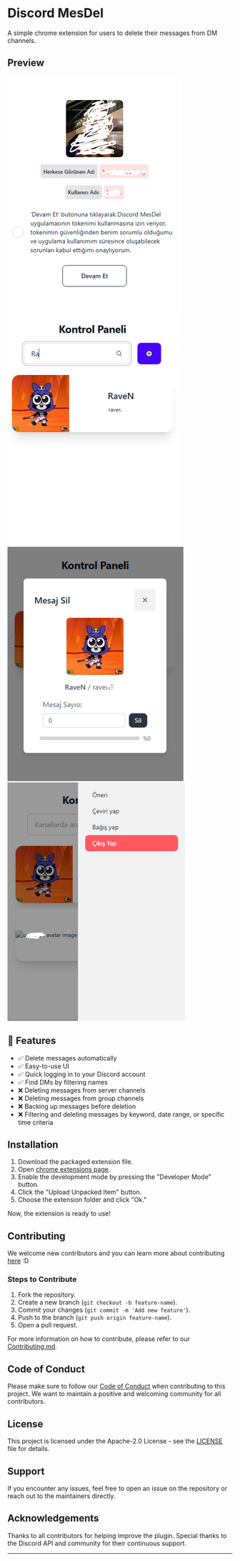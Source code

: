 # Discord MesDel

A simple chrome extension for users to delete their messages from DM channels.


## Preview
![Login Confirm Screen](/assets/images/login_confirm_screen.png "Login Confirm Screen")
![Dashboard Screen](/assets/images/dashboard_screen.png "Dashboard Screen")
![Message Deletion Screen](/assets/images/message_deletion_screen.png "Message Deletion Screen")
![Dashboard Drawer Screen](/assets/images/dashboard_drawer_screen.png "Dashboard Drawer Screen")

## 🚀 Features

- ✅ Delete messages automatically
- ✅ Easy-to-use UI
- ✅ Quick logging in to your Discord account
- ✅ Find DMs by filtering names
- ❌ Deleting messages from server channels  
- ❌ Deleting messages from group channels
- ❌ Backing up messages before deletion
- ❌ Filtering and deleting messages by keyword, date range, or specific time criteria


## Installation

1. Download the packaged extension file.
2. Open [chrome extensions page](chrome://extensions).
3. Enable the development mode by pressing the "Developer Mode" button.
4. Click the "Upload Unpacked Item" button.
5. Choose the extension folder and click "Ok."

Now, the extension is ready to use!

## Contributing

We welcome new contributors and you can learn more about contributing [here](./CONTRIBUTING.md) :D

### Steps to Contribute

1. Fork the repository.
2. Create a new branch (`git checkout -b feature-name`).
3. Commit your changes (`git commit -m 'Add new feature'`).
4. Push to the branch (`git push origin feature-name`).
5. Open a pull request.

For more information on how to contribute, please refer to our [Contributing.md](./CONTRIBUTING.md).

## Code of Conduct

Please make sure to follow our [Code of Conduct](./CODE_OF_CONDUCT.md) when contributing to this project. We want to maintain a positive and welcoming community for all contributors.

## License

This project is licensed under the Apache-2.0 License - see the [LICENSE](./LICENSE) file for details.

## Support

If you encounter any issues, feel free to open an issue on the repository or reach out to the maintainers directly.

## Acknowledgements

Thanks to all contributors for helping improve the plugin. Special thanks to the Discord API and community for their continuous support.

---
